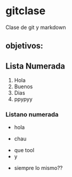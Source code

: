# gitclase
Clase de git y markdown
## objetivos:
## Lista Numerada
1. Hola
1. Buenos
1. Dias
1. ppypyy
   

### Listano numerada
* hola
- chau
+ que tool
+ y
* siempre lo mismo??


